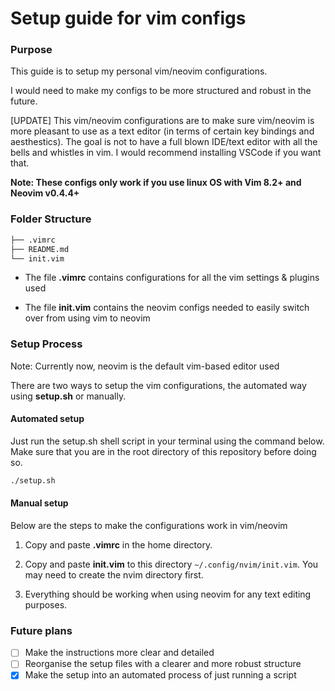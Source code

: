 # Setup guide for vim configs

### Purpose

This guide is to setup my personal vim/neovim configurations.

I would need to make my configs to be more structured and robust in the future.

[UPDATE] This vim/neovim configurations are to make sure vim/neovim is more pleasant to use as a text editor (in terms of certain key bindings and aesthestics).
The goal is not to have a full blown IDE/text editor with all the bells and whistles in vim. I would recommend installing VSCode if you want that.

**Note: These configs only work if you use linux OS with Vim 8.2+ and Neovim v0.4.4+**

### Folder Structure

```markdown
├── .vimrc
├── README.md
└── init.vim
```

- The file **.vimrc** contains configurations for all the vim settings & plugins used

- The file **init.vim** contains the neovim configs needed to easily switch over from using vim to neovim

### Setup Process

Note: Currently now, neovim is the default vim-based editor used

There are two ways to setup the vim configurations, the automated way using **setup.sh** or manually.

#### Automated setup

Just run the setup.sh shell script in your terminal using the command below.
Make sure that you are in the root directory of this repository before doing so.

```sh
./setup.sh
```

#### Manual setup

Below are the steps to make the configurations work in vim/neovim

1. Copy and paste **.vimrc** in the home directory.

2. Copy and paste **init.vim** to this directory `~/.config/nvim/init.vim`. You may need to create the nvim directory first.

3. Everything should be working when using neovim for any text editing purposes.

### Future plans

- [ ] Make the instructions more clear and detailed
- [ ] Reorganise the setup files with a clearer and more robust structure
- [x] Make the setup into an automated process of just running a script
